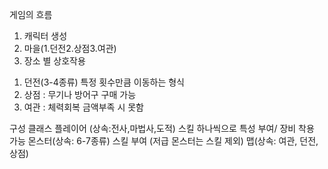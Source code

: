 게임의 흐름
1. 캐릭터 생성
2. 마을(1.던전2.상점3.여관)
3. 장소 별 상호작용
1) 던전(3-4종류) 특정 횟수만큼 이동하는 형식
2) 상점 : 무기나 방어구 구매 가능
3) 여관 : 체력회복 금액부족 시 못함

구성 클래스
플레이어 (상속:전사,마법사,도적) 스킬 하나씩으로 특성 부여/ 장비 착용 가능
몬스터(상속: 6-7종류) 스킬 부여 (저급 몬스터는 스킬 제외)
맵(상속: 여관, 던전, 상점)
